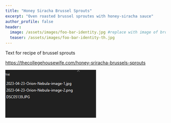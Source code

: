 ```yaml
---
title: "Honey Siracha Brussel Sprouts"
excerpt: "Oven roasted brussel sproutes with honey-siracha sauce"
author_profile: false
header:
  image: /assets/images/foo-bar-identity.jpg #replace with image of brownies
  teaser: /assets/images/foo-bar-identity-th.jpg
---
```


Text for recipe of brussel sprouts

https://thecollegehousewife.com/honey-sriracha-brussels-sprouts

![png](/assets/Honey-Siracha-Brussel-Sprouts/Honey-Siracha-Brussel-Sprouts-image-1.png)


